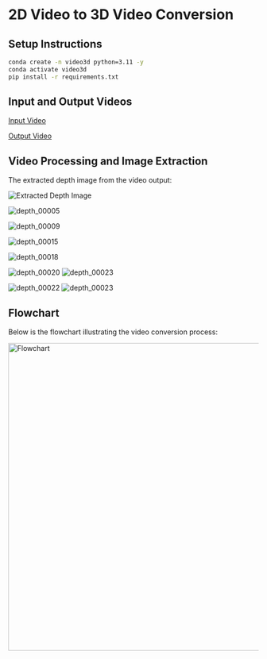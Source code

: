 # 2D Video to 3D Video Conversion

## Setup Instructions

```sh
conda create -n video3d python=3.11 -y
conda activate video3d
pip install -r requirements.txt
```

## Input and Output Videos

[Input Video](https://github.com/user-attachments/assets/9843ad19-83da-493e-9264-d5c7724c3be6)

[Output Video](https://github.com/user-attachments/assets/914fa147-5408-489c-81e9-7df5871b032c)





## Video Processing and Image Extraction

The extracted depth image from the video output:

![Extracted Depth Image](https://github.com/user-attachments/assets/47952ae3-dd21-4c48-b7a5-1817e6473ccb)

![depth_00005](https://github.com/user-attachments/assets/f01f5ad6-5195-4e34-87a4-9db78d83ef66)

![depth_00009](https://github.com/user-attachments/assets/38c21885-16c2-44b7-aa84-d131c1d50100)


![depth_00015](https://github.com/user-attachments/assets/ebe6ba1a-1840-4e7e-98de-a116197b7549)

![depth_00018](https://github.com/user-attachments/assets/6e5e16e0-9d35-48b5-b494-ec0015f1d71a)


![depth_00020](https://github.com/user-attachments/assets/f850e052-38d8-413c-98d5-fc46c4a4d8aa)
![depth_00023](https://github.com/user-attachments/assets/bf6ab101-ab7f-4bea-8dfe-d435eff20f86)


![depth_00022](https://github.com/user-attachments/assets/86446092-cc6c-490e-94f5-1132d0dbc72c)
![depth_00023](https://github.com/user-attachments/assets/afd7db06-588b-4adc-bd4c-e45821d66e2d)


## Flowchart

Below is the flowchart illustrating the video conversion process:

<img width="620" alt="Flowchart" src="https://github.com/user-attachments/assets/d7e95017-f774-4034-b587-33cd67826c3e" />

